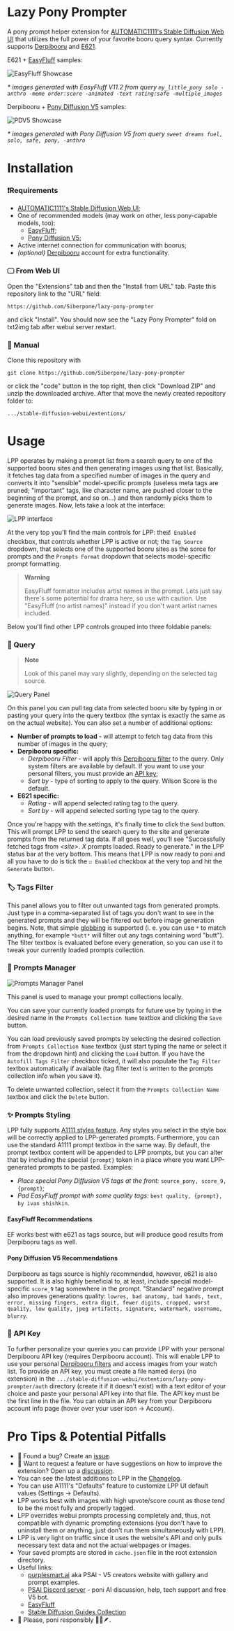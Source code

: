 # Lazy Pony Prompter

A pony prompt helper extension for [AUTOMATIC1111's Stable Diffusion Web UI](https://github.com/AUTOMATIC1111/stable-diffusion-webui) that utilizes the full power of your favorite booru query syntax. Currently supports [Derpibooru](https://derpibooru/org) and [E621](https://e621.net).

E621 + [EasyFluff](https://civitai.com/models/129996/easyfluff) samples:

![EasyFluff Showcase](images/ef-showcase.jpg)

*\* images generated with EasyFluff V11.2 from query `my_little_pony solo -anthro -meme order:score -animated -text rating:safe -multiple_images`*

Derpibooru + [Pony Diffusion V5](https://civitai.com/models/95367/pony-diffusion-v5) samples:

![PDV5 Showcase](images/pdv5-showcase.jpg)

*\* images generated with Pony Diffusion V5 from query `sweet dreams fuel, solo, safe, pony, -anthro`*

# Installation

### ❗Requirements
* [AUTOMATIC1111's Stable Diffusion Web UI](https://github.com/AUTOMATIC1111/stable-diffusion-webui);
* One of recommended models (may work on other, less pony-capable models, too):
  * [EasyFluff](https://civitai.com/models/129996/easyfluff);
  * [Pony Diffusion V5](https://civitai.com/models/95367/pony-diffusion-v5);
* Active internet connection for communication with boorus;
* *(optional)* [Derpibooru](https://derpibooru.org) account for extra functionality.

### 🖵 From Web UI

Open the "Extensions" tab and then the "Install from URL" tab. Paste this repository link to the "URL" field:
```
https://github.com/Siberpone/lazy-pony-prompter
```

and click "Install". You should  now see the "Lazy Pony Prompter" fold on txt2img tab after webui server restart.

### 🙌 Manual
Clone this repository with
```
git clone https://github.com/Siberpone/lazy-pony-prompter
```
or click the "code" button in the top right, then click "Download ZIP" and unzip the downloaded archive. After that move the newly created repository folder to:
```
.../stable-diffusion-webui/extentions/
```

# Usage
LPP operates by making a prompt list from a search query to one of the supported booru sites and then generating images using that list. Basically, it fetches tag data from a specified number of images in the query and converts it into "sensible" model-specific prompts (useless meta tags are pruned; "important" tags, like character name, are pushed closer to the beginning of the prompt, and so on...) and then randomly picks them to generate images. Now, lets take a look at the interface:

![LPP interface](images/extension.jpg)

At the very top you'll find the main controls for LPP: the`🗹 Enabled` checkbox, that controls whether LPP is active or not; the `Tag Source` dropdown, that selects one of the supported booru sites as the sorce for prompts and the `Prompts Format` dropdown that selects model-specific prompt formatting.

> **Warning**
>
> EasyFluff formatter includes artist names in the prompt. Lets just say there's some potential for drama here, so use with caution. Use "EasyFluff (no artist names)" instead if you don't want artist names included.

Below you'll find other LPP controls grouped into three foldable panels:

### 💬 Query

> **Note**
>
> Look of this panel may vary slightly, depending on the selected tag source.

![Query Panel](images/derpi_query.jpg)

On this panel you can pull tag data from selected booru site by typing in or pasting your query into the query textbox (the syntax is exactly the same as on the actual website). You can also set a number of additional options:

* **Number of prompts to load** - will attempt to fetch tag data from this number of images in the query;
* **Derpibooru specific:**
  * *Derpibooru Filter* - will apply this [Derpibooru filter](https://derpibooru.org/filters) to the query. Only system filters are available by default. If you want to use your personal filters, you must provide an [API key](#-api-key);
  * *Sort by* - type of sorting to apply to the query. Wilson Score is the default.
* **E621 specific:**
  * *Rating* - will append selected rating tag to the query.
  * *Sort by* - will append selected sorting type tag to the query.

Once you're happy with the settings, it's finally time to click the `Send` button. This will prompt LPP to send the search query to the site and generate prompts from the returned tag data. If all goes well, you'll see "Successfully fetched tags from *\<site\>*. *X* prompts loaded. Ready to generate." in the LPP status bar at the very bottom. This means that LPP is now ready to poni and all you have to do is tick the `☑ Enabled` checkbox at the very top and hit the `Generate` button.

### 🏷 Tags Filter

This panel allows you to filter out unwanted tags from generated prompts. Just type in a comma-separated list of tags you don't want to see in the generated prompts and they will be filtered out before image generation begins. Note, that simple [globbing](https://en.wikipedia.org/wiki/Glob_(programming)) is supported (i. e. you can use `*` to match anything, for example `*butt*` will filter out any tags containing word "butt"). The filter textbox is evaluated before every generation, so you can use it to tweak your currently loaded prompts collection.

### 💾 Prompts Manager

![Prompts Manager Panel](images/prompts_manager.jpg)

This panel is used to manage your prompt collections locally.

You can save your currently loaded prompts for future use by typing in the desired name in the `Prompts Collection Name` textbox and clicking the `Save` button.

You can load previously saved prompts by selecting the desired collection from `Prompts Collection Name` textbox (just start typing the name or select it from the dropdown hint) and clicking the `Load` button. If you have the `Autofill Tags Filter` checkbox ticked, it will also populate the `Tag Filter` textbox automatically if available (tag filter text is written to the prompts collection info when you save it).

To delete unwanted collection, select it from the `Prompts Collection Name` textbox and click the `Delete` button.

### ✨ Prompts Styling

LPP fully supports [A1111 styles feature](https://github.com/AUTOMATIC1111/stable-diffusion-webui/wiki/Features#styles). Any styles you select in the style box will be correctly applied to LPP-generated prompts. Furthermore, you can use the standard A1111 prompt textbox in the same way. By default, the prompt textbox content will be appended to LPP prompts, but you can alter that by including the special `{prompt}` token in a place where you want LPP-generated prompts to be pasted. Examples:

* *Place special Pony Diffusion V5 tags at the front:* `source_pony, score_9, {prompt}`;
* *Pad EasyFluff prompt with some quality tags:* `best quality, {prompt}, by ivan shishkin`.

#### EasyFluff Recommendations

EF works best with e621 as tags source, but will produce good results from Derpibooru tags as well.

#### Pony Diffusion V5 Recommendations

Derpibooru as tags source is highly recommended, however, e621 is also supported. It is also highly beneficial to, at least, include special model-specific `score_9` tag somewhere in the prompt. "Standard" negative prompt also improves generations quality: `lowres, bad anatomy, bad hands, text, error, missing fingers, extra digit, fewer digits, cropped, worst quality, low quality, jpeg artifacts, signature, watermark, username, blurry`.

### 🔑 API Key

To further personalize your queries you can provide LPP with your personal Derpibooru API key (requires Derpibooru account). This will enable LPP to use your personal [Derpibooru filters](https://derpibooru.org/filters) and access images from your watch list. To provide an API key, you must create a file named `derpi` (no extension) in the `.../stable-diffusion-webui/extentions/lazy-pony-prompter/auth` directory (create it if it doesn't exist) with a text editor of your choice and paste your personal API key into that file. The API key must be the first line in the file. You can obtain an API key from your Derpibooru account info page (hover over your user icon -> Account).

# Pro Tips & Potential Pitfalls
* 🐞 Found a bug? Create an [issue](https://github.com/Siberpone/lazy-pony-prompter/issues).
* 💬 Want to request a feature or have suggestions on how to improve the extension? Open up a [discussion](https://github.com/Siberpone/lazy-pony-prompter/discussions).
* You can see the latest additions to LPP in the [Changelog](CHANGELOG.md).
* You can use A1111's "Defaults" feature to customize LPP UI default values (Settings -> Defaults).
* LPP works best with images with high upvote/score count as those tend to be the most fully and properly tagged.
* LPP overrides webui prompts processing completely and, thus, not compatible with dynamic prompting extensions (you don't have to uninstall them or anything, just don't run them simultaneously with LPP).
* LPP is very light on traffic since it uses the website's API and only pulls necessary text data and not the actual webpages or images.
* Your saved prompts are stored in `cache.json` file in the root extension directory.
* Useful links:
    * [purplesmart.ai](https://purplesmart.ai) aka PSAI - V5 creators website with gallery and prompt examples.
    * [PSAI Discord server](http://discord.gg/94KqBcE) - poni AI discussion, help, tech support and free V5 bot.
    * [EasyFluff](https://civitai.com/models/129996/easyfluff)
    * [Stable Diffusion Guides Collection](https://rentry.org/sdgoldmine)
* 🐎 Please, poni responsibly 🐴🦄🪶.
